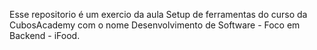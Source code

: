 Esse repositorio é um exercio da aula  Setup de ferramentas do curso da CubosAcademy  com o nome Desenvolvimento de Software - Foco em Backend - iFood. 


